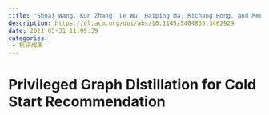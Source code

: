 ```yaml
---
title: "Shuai Wang, Kun Zhang, Le Wu, Haiping Ma, Richang Hong, and Meng Wang. 2021. Privileged Graph Distillation for Cold Start Recommendation. In Proceedings of the 44th International ACM SIGIR Conference on Research and Development in Information Retrieval (SIGIR '21). Association for Computing Machinery, New York, NY, USA, 1187–1196."
description: https://dl.acm.org/doi/abs/10.1145/3404835.3462929
date: 2021-05-31 11:09:39
categories:
 - 科研成果
---
```

# Privileged Graph Distillation for Cold Start Recommendation